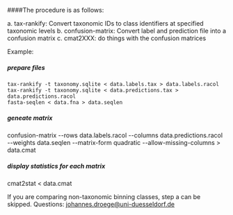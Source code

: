 ####The procedure is as follows:

a. tax-rankify: Convert taxonomic IDs to class identifiers at specified taxonomic levels
b. confusion-matrix: Convert label and prediction file into a confusion matrix
c. cmat2XXX: do things with the confusion matrices

Example:

##### prepare files
```
tax-rankify -t taxonomy.sqlite < data.labels.tax > data.labels.racol
tax-rankify -t taxonomy.sqlite < data.predictions.tax > data.predictions.racol
fasta-seqlen < data.fna > data.seqlen
```

##### geneate matrix
confusion-matrix --rows data.labels.racol --columns data.predictions.racol --weights data.seqlen --matrix-form quadratic --allow-missing-columns > data.cmat

##### display statistics for each matrix
cmat2stat < data.cmat

If you are comparing non-taxonomic binning classes, step a can be skipped.
Questions: johannes.droege@uni-duesseldorf.de
